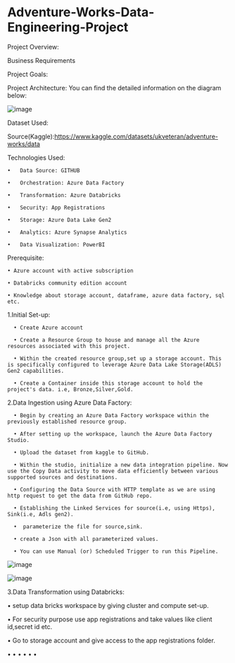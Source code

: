 # Adventure-Works-Data-Engineering-Project

Project Overview:

Business Requirements

Project Goals:


Project Architecture:
You can find the detailed information on the diagram below:

![image](https://github.com/user-attachments/assets/4778f411-3a0e-4e00-a863-69de45489d6b)


Dataset Used:

Source(Kaggle):https://www.kaggle.com/datasets/ukveteran/adventure-works/data

Technologies Used:

    •	Data Source: GITHUB
    
    •	Orchestration: Azure Data Factory
    
    •	Transformation: Azure Databricks
    
    •	Security: App Registrations
    
    •	Storage: Azure Data Lake Gen2
    
    •	Analytics: Azure Synapse Analytics
    
    •	Data Visualization: PowerBI



Prerequisite:

    • Azure account with active subscription
    
    • Databricks community edition account
    
    • Knowledge about storage account, dataframe, azure data factory, sql etc.
  

1.Initial Set-up:

      • Create Azure account
      
      • Create a Resource Group to house and manage all the Azure resources associated with this project.
      
      • Within the created resource group,set up a storage account. This is specifically configured to leverage Azure Data Lake Storage(ADLS) Gen2 capabilities.
      
      • Create a Container inside this storage account to hold the project's data. i.e, Bronze,Silver,Gold.


2.Data Ingestion using Azure Data Factory:

      • Begin by creating an Azure Data Factory workspace within the previously established resource group.
      
      • After setting up the workspace, launch the Azure Data Factory Studio.
      
      • Upload the dataset from kaggle to GitHub.
      
      • Within the studio, initialize a new data integration pipeline. Now use the Copy Data activity to move data efficiently between various supported sources and destinations.
      
      • Configuring the Data Source with HTTP template as we are using http request to get the data from GitHub repo.
      
      • Establishing the Linked Services for source(i.e, using Https), Sink(i.e, Adls gen2).
      
      •  parameterize the file for source,sink.
      
      • create a Json with all parameterized values.
      
      • You can use Manual (or) Scheduled Trigger to run this Pipeline.
  ![image](https://github.com/user-attachments/assets/abbe3b0f-417c-45c5-94d2-b874a4da9667)
  
  ![image](https://github.com/user-attachments/assets/8f2bed68-222d-45b5-ac6b-f5198549f4c5)

3.Data Transformation using Databricks:

• setup data bricks workspace by giving cluster and compute set-up.

• For security purpose use app registrations and take values like client id,secret id etc.

• Go to storage account and give access to the app registrations folder.

•
•
•
•
•
•




































